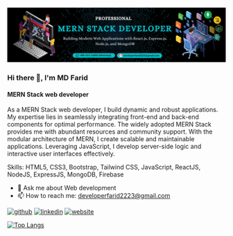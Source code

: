 ![MERN Stack web developer](https://github.com/faridul22/faridul22/blob/main/my_profile_cover.jpeg)
### Hi there 👋, I'm MD Farid
#### MERN Stack web developer


As a MERN Stack web developer, I build dynamic and robust applications. My expertise lies in seamlessly integrating front-end and back-end components for optimal performance.
The widely adopted MERN Stack provides me with abundant resources and community support. With the modular architecture of MERN, I create scalable and maintainable applications. Leveraging JavaScript, I develop server-side logic and interactive user interfaces effectively.

Skills: HTML5, CSS3, Bootstrap, Tailwind CSS, JavaScript, ReactJS, NodeJS, ExpressJS,  MongoDB, Firebase

- 💬 Ask me about Web development 
- 📫 How to reach me: developerfarid2223@gmail.com 


[<img src='https://cdn.jsdelivr.net/npm/simple-icons@3.0.1/icons/github.svg' alt='github' height='40'>](https://github.com/faridul22)  [<img src='https://cdn.jsdelivr.net/npm/simple-icons@3.0.1/icons/linkedin.svg' alt='linkedin' height='40'>](https://www.linkedin.com/in/md-farid-5a5633248/)  [<img src='https://cdn.jsdelivr.net/npm/simple-icons@3.0.1/icons/icloud.svg' alt='website' height='40'>](https://my-portfolio-463b9.web.app/)  

[![Top Langs](https://github-readme-stats.vercel.app/api/top-langs/?username=faridul22)](https://github.com/anuraghazra/github-readme-stats)

